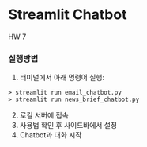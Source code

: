 # Streamlit Chatbot
HW 7


### 실행방법

1. 터미널에서 아래 명령어 실행:
```
> streamlit run email_chatbot.py
> streamlit run news_brief_chatbot.py
```
2. 로컬 서버에 접속
3. 사용법 확인 후 사이드바에서 설정
4. Chatbot과 대화 시작

